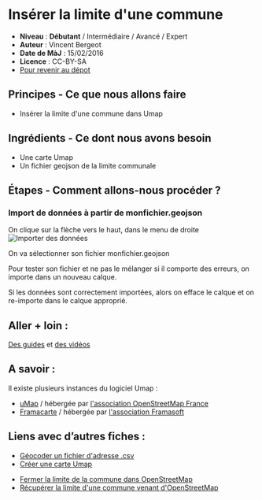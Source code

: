 # Insérer la limite d'une commune

- **Niveau** : **Débutant** / Intermédiaire / Avancé / Expert
- **Auteur** : Vincent Bergeot
- **Date de MàJ** : 15/02/2016
- **Licence** : CC-BY-SA
- [Pour revenir au dépot](http://datalunch.datalocale.fr)

## Principes - Ce que nous allons faire
- Insérer la limite d'une commune dans Umap

## Ingrédients - Ce dont nous avons besoin
- Une carte Umap
- Un fichier geojson de la limite communale

## Étapes - Comment allons-nous procéder ?
### Import de données à partir de monfichier.geojson
On clique sur la flèche vers le haut, dans le menu de droite
![Importer des données](https://wiki.openstreetmap.org/w/images/f/f7/Importer_des_donn%C3%A9es_sur_uMap_-_Etape0.PNG)

On va sélectionner son fichier monfichier.geojson

Pour tester son fichier et ne pas le mélanger si il comporte des erreurs, on importe dans un nouveau calque.

Si les données sont correctement importées, alors on efface le calque et on re-importe dans le calque approprié.


## Aller + loin : 
[Des guides](http://wiki.openstreetmap.org/wiki/FR:UMap/Guide) et [des vidéos](http://wiki.openstreetmap.org/wiki/UMap#Screencasts)

## A savoir : 
Il existe plusieurs instances du logiciel Umap :

* [uMap](http://umap.openstreetmap.fr/fr/) / hébergée par [l'association OpenStreetMap France](http://openstreetmap.fr/)
* [Framacarte](https://framacarte.org) / hébergée par [l'association Framasoft](http://framasoft.net/)

## Liens avec d’autres fiches : 
- [Géocoder un fichier d'adresse .csv](http://datalunch.datalocale.fr/infolab-cd33/datalunch/geocodage.md)
- [Créer une carte Umap](http://datalunch.datalocale.fr/infolab-cd33/datalunch/umap_creer_une_carte.md)
* [Fermer la limite de la commune dans OpenStreetMap](http://datalunch.datalocale.fr/infolab-cd33/datalunch/josm_fermer_une_commune.md)
* [Récupérer la limite d'une commune venant d'OpenStreetMap](http://datalunch.datalocale.fr/infolab-cd33/datalunch/overpass_recuperer_limite_commune.md)

